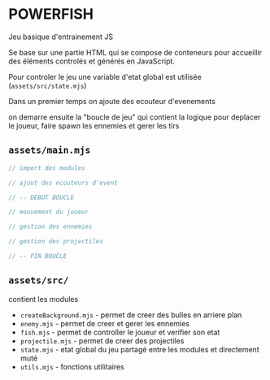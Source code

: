 # POWERFISH

Jeu basique d'entrainement JS

Se base sur une partie HTML qui se compose de conteneurs pour accueillir des éléments controlés et générés en JavaScript.

Pour controler le jeu une variable d'etat global est utilisée (`assets/src/state.mjs`)

Dans un premier temps on ajoute des ecouteur d'evenements

on demarre ensuite la "boucle de jeu" qui contient la logique pour deplacer le joueur, faire spawn les ennemies et gerer les tirs

## `assets/main.mjs`

```javascript
// import des modules

// ajout des ecouteurs d'event

// -- DEBUT BOUCLE

// mouvement du joueur

// gestion des ennemies

// gestion des projectiles

// -- FIN BOUCLE
```

## `assets/src/`

contient les modules

- `createBackground.mjs` - permet de creer des bulles en arriere plan
- `enemy.mjs` - permet de creer et gerer les ennemies
- `fish.mjs` - permet de controller le joueur et verifier son etat
- `projectile.mjs` - permet de creer des projectiles
- `state.mjs` - etat global du jeu partagé entre les modules et directement muté
- `utils.mjs` - fonctions utilitaires
